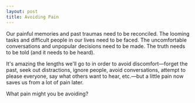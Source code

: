 ```yaml
---
layout: post
title: Avoiding Pain
---
```


Our painful memories and past traumas need to be reconciled. The looming tasks and difficult people in our lives need to be faced. The uncomfortable conversations and unpopular decisions need to be made. The truth needs to be told (and it needs to be heard).

It's amazing the lengths we'll go to in order to avoid discomfort—forget the past, seek out distractions, ignore people, avoid conversations, attempt to please everyone, say what others want to hear, etc.—but a little pain now saves us from a lot of pain later.

What pain might you be avoiding?